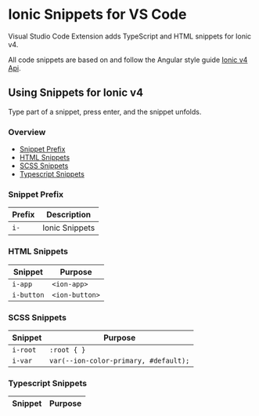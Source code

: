 # Ionic Snippets for VS Code

Visual Studio Code Extension adds TypeScript and HTML snippets for Ionic v4.

All code snippets are based on and follow the Angular style guide [Ionic v4 Api](https://beta.ionicframework.com/docs/api).

## Using Snippets for Ionic v4

Type part of a snippet, press enter, and the snippet unfolds.

### Overview
* [Snippet Prefix](https://github.com/fivethree-theam/vscode-ionic-snippets#snippet-prefix)
* [HTML Snippets](https://github.com/fivethree-theam/vscode-ionic-snippets#html-snippets)
* [SCSS Snippets](https://github.com/fivethree-theam/vscode-ionic-snippets#scss-snippets)
* [Typescript Snippets](https://github.com/fivethree-theam/vscode-ionic-snippets#typescript-snippets)

### Snippet Prefix

| Prefix | Description |
| ------- | ----------|
| `i-` | Ionic Snippets |

### HTML Snippets

| Snippet                      | Purpose                                                      |
| ---------------------------- | ------------------------------------------------------------ |
| `i-app`                | `<ion-app>`                                                    |
| `i-button`                | `<ion-button>`                                                    |

### SCSS Snippets

| Snippet                      | Purpose                                                      |
| ---------------------------- | ------------------------------------------------------------ |
| `i-root`                | `:root { }`                                                    |
| `i-var`                | `var(--ion-color-primary, #default);`                                                    |

### Typescript Snippets

| Snippet                      | Purpose                                                      |
| ---------------------------- | ------------------------------------------------------------ |


